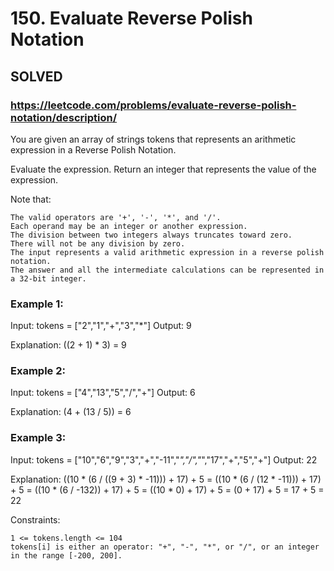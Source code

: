 # 150. Evaluate Reverse Polish Notation
## SOLVED

### https://leetcode.com/problems/evaluate-reverse-polish-notation/description/

You are given an array of strings tokens that represents an arithmetic expression in a Reverse Polish Notation.

Evaluate the expression. Return an integer that represents the value of the expression.

Note that:

    The valid operators are '+', '-', '*', and '/'.
    Each operand may be an integer or another expression.
    The division between two integers always truncates toward zero.
    There will not be any division by zero.
    The input represents a valid arithmetic expression in a reverse polish notation.
    The answer and all the intermediate calculations can be represented in a 32-bit integer.



### Example 1:

Input: tokens = ["2","1","+","3","*"]
Output: 9

Explanation: ((2 + 1) * 3) = 9

### Example 2:

Input: tokens = ["4","13","5","/","+"]
Output: 6

Explanation: (4 + (13 / 5)) = 6

### Example 3:

Input: tokens = ["10","6","9","3","+","-11","*","/","*","17","+","5","+"]
Output: 22

Explanation: ((10 * (6 / ((9 + 3) * -11))) + 17) + 5
= ((10 * (6 / (12 * -11))) + 17) + 5
= ((10 * (6 / -132)) + 17) + 5
= ((10 * 0) + 17) + 5
= (0 + 17) + 5
= 17 + 5
= 22



Constraints:

    1 <= tokens.length <= 104
    tokens[i] is either an operator: "+", "-", "*", or "/", or an integer in the range [-200, 200].

